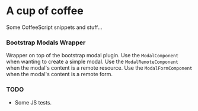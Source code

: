 # A cup of coffee

Some CoffeeScript snippets and stuff...

### Bootstrap Modals Wrapper

Wrapper on top of the bootstrap modal plugin.
Use the `ModalComponent` when wanting to create a simple modal.
Use the `ModalRemoteComponent` when the modal's content is a remote resource.
Use the `ModalFormComponent` when the modal's content is a remote form.

### TODO

- Some JS tests.
